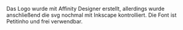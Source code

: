 Das Logo wurde mit Affinity Designer erstellt, allerdings wurde anschließend die svg nochmal mit Inkscape kontrolliert.
Die Font ist Petitinho und frei verwendbar.
